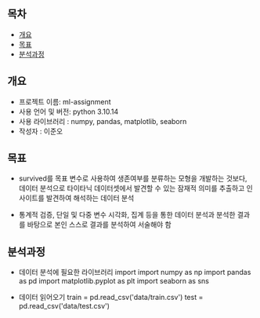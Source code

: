 ## 목차

- [개요](#개요)
- [목표](#목표)
- [분석과정](#분석과정)

## 개요

- 프로젝트 이름: ml-assignment
- 사용 언어 및 버전: python 3.10.14
- 사용 라이브러리 : numpy, pandas, matplotlib, seaborn
- 작성자 : 이준오

## 목표

- survived를 목표 변수로 사용하여 생존여부를 분류하는 모형을 개발하는 것보다, 데이터 분석으로 타이타닉 데이터셋에서 발견할 수 있는 잠재적 의미를 추출하고 인사이트를 발견하여 해석하는 데이터 분석

- 통계적 검증, 단일 및 다중 변수 시각화, 집계 등을 통한 데이터 분석과 분석한 결과를 바탕으로 본인 스스로 결과를 분석하여 서술해야 함

## 분석과정

- 데이터 분석에 필요한 라이브러리 import
  import numpy as np
  import pandas as pd
  import matplotlib.pyplot as plt
  import seaborn as sns

- 데이터 읽어오기
  train = pd.read_csv('data/train.csv')
  test = pd.read_csv('data/test.csv')
